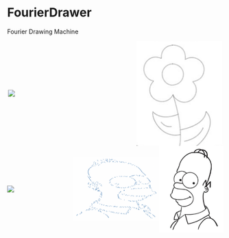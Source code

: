 # FourierDrawer
Fourier Drawing Machine
<div style="display: flex; justify-content: center; align-items: center; margin: 0; padding: 0;">
    <img src="images/output1.gif" width="300" style="margin: 0; padding: 0;">
    <img src="images/image1.jpg" width="200" style="margin: 0; padding: 0;">
</div>

<div style="display: flex; justify-content: center; align-items: center; margin: 0; padding: 0;">
    <img src="images/output2.gif" width="300" style="margin: 0; padding: 0;">
    <img src="images/point2.jpg" width="200" style="margin: 0; padding: 0;">
    <img src="images/image2.jpg" width="150" style="margin: 0; padding: 0;">
</div>




